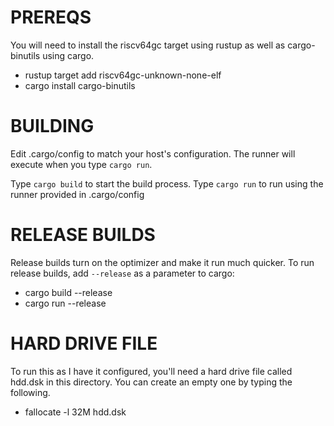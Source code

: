 # PREREQS
You will need to install the riscv64gc target using rustup as well as cargo-binutils using cargo.

* rustup target add riscv64gc-unknown-none-elf
* cargo install cargo-binutils

# BUILDING
Edit .cargo/config to match your host's configuration. The runner will execute when you type `cargo run`.

Type `cargo build` to start the build process.
Type `cargo run` to run using the runner provided in .cargo/config

# RELEASE BUILDS

Release builds turn on the optimizer and make it run much quicker. To run release builds, add `--release` as a parameter to cargo:

* cargo build --release
* cargo run --release

# HARD DRIVE FILE

To run this as I have it configured, you'll need a hard drive file called hdd.dsk in this directory. You can create an empty
one by typing the following.

* fallocate -l 32M hdd.dsk

